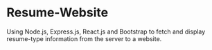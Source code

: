 # Resume-Website
Using Node.js, Express.js, React.js and Bootstrap to fetch and display resume-type information from the server to a website.
